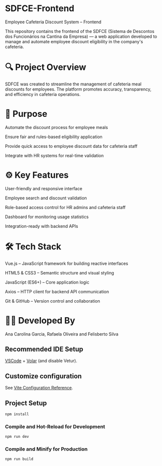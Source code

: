 # SDFCE-Frontend
Employee Cafeteria Discount System – Frontend

This repository contains the frontend of the SDFCE (Sistema de Descontos dos Funcionários na Cantina da Empresa) — a web application developed to manage and automate employee discount eligibility in the company's cafeteria.

# 🔍 Project Overview
SDFCE was created to streamline the management of cafeteria meal discounts for employees. The platform promotes accuracy, transparency, and efficiency in cafeteria operations.

# 🎯 Purpose
Automate the discount process for employee meals

Ensure fair and rules-based eligibility application

Provide quick access to employee discount data for cafeteria staff

Integrate with HR systems for real-time validation

# ⚙️ Key Features
User-friendly and responsive interface

Employee search and discount validation

Role-based access control for HR admins and cafeteria staff

Dashboard for monitoring usage statistics

Integration-ready with backend APIs

# 🛠️ Tech Stack
Vue.js – JavaScript framework for building reactive interfaces

HTML5 & CSS3 – Semantic structure and visual styling

JavaScript (ES6+) – Core application logic

Axios – HTTP client for backend API communication

Git & GitHub – Version control and collaboration

# 👨‍💻 Developed By
Ana Carolina Garcia, Rafaela Oliveira and Felisberto Silva



## Recommended IDE Setup

[VSCode](https://code.visualstudio.com/) + [Volar](https://marketplace.visualstudio.com/items?itemName=Vue.volar) (and disable Vetur).

## Customize configuration

See [Vite Configuration Reference](https://vite.dev/config/).

## Project Setup

```sh
npm install
```

### Compile and Hot-Reload for Development

```sh
npm run dev
```

### Compile and Minify for Production

```sh
npm run build
```
